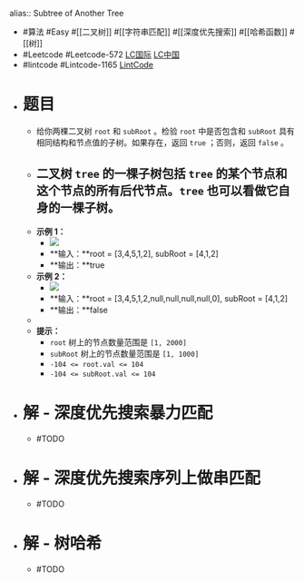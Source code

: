 alias:: Subtree of Another Tree
- #算法 #Easy #[[二叉树]] #[[字符串匹配]] #[[深度优先搜索]] #[[哈希函数]] #[[树]]
- #Leetcode #Leetcode-572 [LC国际](https://leetcode.com/problems/subtree-of-another-tree/) [LC中国](https://leetcode.cn/problems/subtree-of-another-tree/)
- #lintcode #Lintcode-1165 [LintCode](https://www.lintcode.com/problem/1165/)
- # 题目
	- 给你两棵二叉树 `root` 和 `subRoot` 。检验 `root` 中是否包含和 `subRoot` 具有相同结构和节点值的子树。如果存在，返回 `true` ；否则，返回 `false` 。
	- 二叉树 `tree` 的一棵子树包括 `tree` 的某个节点和这个节点的所有后代节点。`tree` 也可以看做它自身的一棵子树。
		-
	- **示例 1：**
		- ![](https://assets.leetcode.com/uploads/2021/04/28/subtree1-tree.jpg)
		- **输入：**root = [3,4,5,1,2], subRoot = [4,1,2]
		- **输出：**true
	- **示例 2：**
		- ![](https://assets.leetcode.com/uploads/2021/04/28/subtree2-tree.jpg)
		- **输入：**root = [3,4,5,1,2,null,null,null,null,0], subRoot = [4,1,2]
		- **输出：**false
	-
	- **提示：**
		- `root` 树上的节点数量范围是 `[1, 2000]`
		- `subRoot` 树上的节点数量范围是 `[1, 1000]`
		- `-104 <= root.val <= 104`
		- `-104 <= subRoot.val <= 104`
- # 解 - 深度优先搜索暴力匹配
	- #TODO
- # 解 - 深度优先搜索序列上做串匹配
	- #TODO
- # 解 - 树哈希
	- #TODO